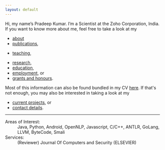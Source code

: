 ```yaml
---
layout: default
---
```


Hi, my name’s Pradeep Kumar. I’m a Scientist at the Zoho Corporation, India. If you want to know more about me, feel free to take a look at my

+ [about](./about.md)
+ [publications](./publications.md),
<!-- + [presentations](./presentations.md), -->
+ [teaching](./teaching.md),
<!-- + [events](./events.md), -->
+ [research](./research.md),
+ [education](./education.md),
+ [employment](./employment.md), or
+ [grants and honours](./financials.md).

Most of this information can also be found bundled in my CV [here](files/Pradeep_CV.pdf). If that's not enough, you may also be interested in taking a look at my

+ [current projects](./projects.md), or
+ [contact details](./contact.md).

* * *

<dl>
   <dt>Areas of Interest:</dt>
      <dd>Java, Python, Android, OpenNLP, Javascript, C/C++, ANTLR, GoLang, LLVM, ByteCode, Smali</dd>
   <dt>Services:</dt>
      <dd>(Reviewer) Journal Of Computers and Security (ELSEVIER) </dd>
</dl>
